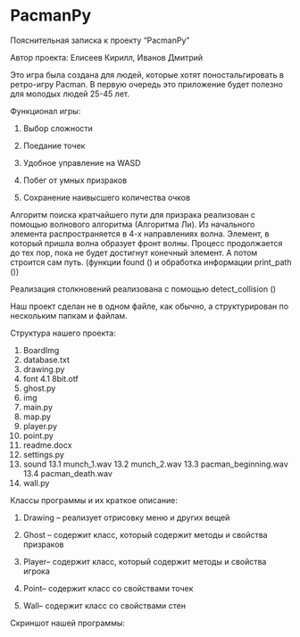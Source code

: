 # PacmanPy
Пояснительная записка к проекту “PacmanPy”

Автор проекта: Елисеев Кирилл, Иванов Дмитрий

Это игра была создана для людей, которые хотят поностальгировать в ретро-игру Pacman. В первую очередь это приложение будет полезно для молодых людей 25-45 лет.

Функционал игры:

   1. Выбор сложности

   2. Поедание точек

   3.  Удобное управление на WASD

   4.  Побег от умных призраков

   5.  Сохранение наивысшего количества очков

Алгоритм поиска кратчайшего пути для призрака реализован с помощью волнового алгоритма (Алгоритма Ли). Из начального элемента распространяется в 4-х направлениях волна. Элемент, в который пришла волна образует фронт волны. Процесс продолжается до тех пор, пока не будет достигнут конечный элемент. А потом строится сам путь. (функции found () и обработка информации print\_path ())

Реализация столкновений реализована с помощью detect\_collision ()

Наш проект сделан не в одном файле, как обычно, а структурирован по нескольким папкам и файлам.

Структура нашего проекта:

   1. BoardImg
   2. database.txt
   3. drawing.py
   4. font
      4.1 8bit.otf
   5. ghost.py
   6. img
   7. main.py
   8. map.py
   9. player.py
   10. point.py
   11. readme.docx
   12. settings.py
   13. sound
      13.1 munch\_1.wav
      13.2 munch\_2.wav
      13.3 pacman\_beginning.wav
      13.4 pacman\_death.wav
   14. wall.py

Классы программы и их краткое описание:

   1. Drawing – реализует отрисовку меню и других вещей

   2. Ghost – содержит класс, который содержит методы и свойства призраков

   3. Player– содержит класс, который содержит методы и свойства игрока
 
   4. Point– содержит класс со свойствами точек

   5. Wall– содержит класс со свойствами стен



Скриншот нашей программы:

